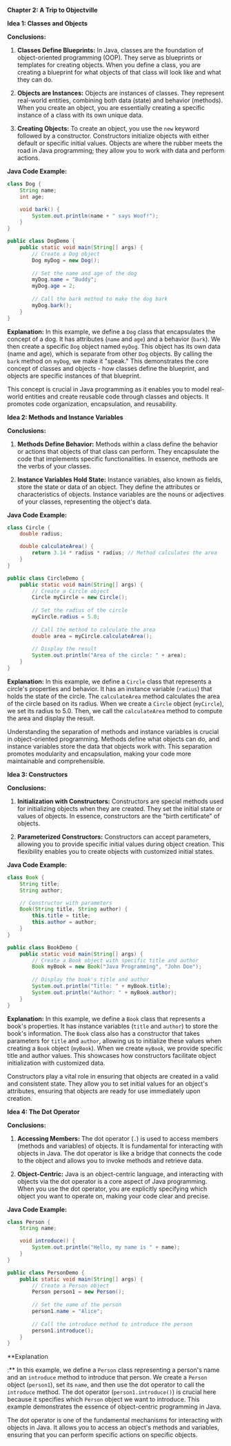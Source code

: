 **Chapter 2: A Trip to Objectville**

**Idea 1: Classes and Objects**

**Conclusions:**

1. **Classes Define Blueprints:** In Java, classes are the foundation of object-oriented programming (OOP). They serve as blueprints or templates for creating objects. When you define a class, you are creating a blueprint for what objects of that class will look like and what they can do.

2. **Objects are Instances:** Objects are instances of classes. They represent real-world entities, combining both data (state) and behavior (methods). When you create an object, you are essentially creating a specific instance of a class with its own unique data.

3. **Creating Objects:** To create an object, you use the `new` keyword followed by a constructor. Constructors initialize objects with either default or specific initial values. Objects are where the rubber meets the road in Java programming; they allow you to work with data and perform actions.

**Java Code Example:**

```java
class Dog {
    String name;
    int age;

    void bark() {
        System.out.println(name + " says Woof!");
    }
}

public class DogDemo {
    public static void main(String[] args) {
        // Create a Dog object
        Dog myDog = new Dog();
        
        // Set the name and age of the dog
        myDog.name = "Buddy";
        myDog.age = 2;
        
        // Call the bark method to make the dog bark
        myDog.bark();
    }
}
```

**Explanation:** In this example, we define a `Dog` class that encapsulates the concept of a dog. It has attributes (`name` and `age`) and a behavior (`bark`). We then create a specific `Dog` object named `myDog`. This object has its own data (name and age), which is separate from other `Dog` objects. By calling the `bark` method on `myDog`, we make it "speak." This demonstrates the core concept of classes and objects - how classes define the blueprint, and objects are specific instances of that blueprint.

This concept is crucial in Java programming as it enables you to model real-world entities and create reusable code through classes and objects. It promotes code organization, encapsulation, and reusability.

**Idea 2: Methods and Instance Variables**

**Conclusions:**

1. **Methods Define Behavior:** Methods within a class define the behavior or actions that objects of that class can perform. They encapsulate the code that implements specific functionalities. In essence, methods are the verbs of your classes.

2. **Instance Variables Hold State:** Instance variables, also known as fields, store the state or data of an object. They define the attributes or characteristics of objects. Instance variables are the nouns or adjectives of your classes, representing the object's data.

**Java Code Example:**

```java
class Circle {
    double radius;

    double calculateArea() {
        return 3.14 * radius * radius; // Method calculates the area
    }
}

public class CircleDemo {
    public static void main(String[] args) {
        // Create a Circle object
        Circle myCircle = new Circle();
        
        // Set the radius of the circle
        myCircle.radius = 5.0;
        
        // Call the method to calculate the area
        double area = myCircle.calculateArea();
        
        // Display the result
        System.out.println("Area of the circle: " + area);
    }
}
```

**Explanation:** In this example, we define a `Circle` class that represents a circle's properties and behavior. It has an instance variable (`radius`) that holds the state of the circle. The `calculateArea` method calculates the area of the circle based on its radius. When we create a `Circle` object (`myCircle`), we set its radius to 5.0. Then, we call the `calculateArea` method to compute the area and display the result.

Understanding the separation of methods and instance variables is crucial in object-oriented programming. Methods define what objects can do, and instance variables store the data that objects work with. This separation promotes modularity and encapsulation, making your code more maintainable and comprehensible.

**Idea 3: Constructors**

**Conclusions:**

1. **Initialization with Constructors:** Constructors are special methods used for initializing objects when they are created. They set the initial state or values of objects. In essence, constructors are the "birth certificate" of objects.

2. **Parameterized Constructors:** Constructors can accept parameters, allowing you to provide specific initial values during object creation. This flexibility enables you to create objects with customized initial states.

**Java Code Example:**

```java
class Book {
    String title;
    String author;

    // Constructor with parameters
    Book(String title, String author) {
        this.title = title;
        this.author = author;
    }
}

public class BookDemo {
    public static void main(String[] args) {
        // Create a Book object with specific title and author
        Book myBook = new Book("Java Programming", "John Doe");
        
        // Display the book's title and author
        System.out.println("Title: " + myBook.title);
        System.out.println("Author: " + myBook.author);
    }
}
```

**Explanation:** In this example, we define a `Book` class that represents a book's properties. It has instance variables (`title` and `author`) to store the book's information. The `Book` class also has a constructor that takes parameters for `title` and `author`, allowing us to initialize these values when creating a `Book` object (`myBook`). When we create `myBook`, we provide specific title and author values. This showcases how constructors facilitate object initialization with customized data.

Constructors play a vital role in ensuring that objects are created in a valid and consistent state. They allow you to set initial values for an object's attributes, ensuring that objects are ready for use immediately upon creation.

**Idea 4: The Dot Operator**

**Conclusions:**

1. **Accessing Members:** The dot operator (`.`) is used to access members (methods and variables) of objects. It is fundamental for interacting with objects in Java. The dot operator is like a bridge that connects the code to the object and allows you to invoke methods and retrieve data.

2. **Object-Centric:** Java is an object-centric language, and interacting with objects via the dot operator is a core aspect of Java programming. When you use the dot operator, you are explicitly specifying which object you want to operate on, making your code clear and precise.

**Java Code Example:**

```java
class Person {
    String name;

    void introduce() {
        System.out.println("Hello, my name is " + name);
    }
}

public class PersonDemo {
    public static void main(String[] args) {
        // Create a Person object
        Person person1 = new Person();
        
        // Set the name of the person
        person1.name = "Alice";
        
        // Call the introduce method to introduce the person
        person1.introduce();
    }
}
```

**Explanation

:** In this example, we define a `Person` class representing a person's name and an `introduce` method to introduce that person. We create a `Person` object (`person1`), set its `name`, and then use the dot operator to call the `introduce` method. The dot operator (`person1.introduce()`) is crucial here because it specifies which `Person` object we want to introduce. This example demonstrates the essence of object-centric programming in Java.

The dot operator is one of the fundamental mechanisms for interacting with objects in Java. It allows you to access an object's methods and variables, ensuring that you can perform specific actions on specific objects.

